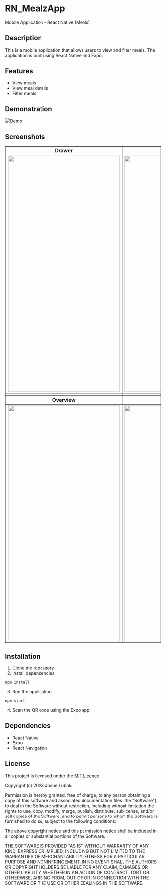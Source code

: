 # RN_MealzApp

Mobile Application - React Native (Meals)

## Description

This is a mobile application that allows users to view and filter meals. The application is built using React Native and Expo.

## Features

- View meals
- View meal details
- Filter meals

## Demonstration

[![Demo](https://videoapi-muybridge.vimeocdn.com/animated-thumbnails/image/dc323c13-a7c2-4465-90e6-b0e36aaf1439.gif?ClientID=vimeo-core-prod&Date=1675145326&Signature=378d39cd4dba7dc0328974cac52664fa5d276e64)](https://player.vimeo.com/video/794376762)

## Screenshots

<table border="1">
    <tr>
        <th align="center"> Drawer </th>
        <th align="center"> Categories </th>
    </tr>
    <tr>
        <td> <img src="https://i.imgur.com/XGra0Ky.png" width=360 height=760 /></td>
        <td> <img src="https://i.imgur.com/ul3Uz1P.png" width=360 height=760 /></td>
    </tr>
    <tr>
        <td> </td>
        <td> </td>
    </tr>
    <tr>
        <th align="center"> Overview </th>
        <th align="center"> About the Meal </th>
    </tr>
    <tr>
        <td> <img src="https://i.imgur.com/v4dqmew.png" width=360 height=760 /></td>
        <td> <img src="https://i.imgur.com/nKvFZQG.png" width=360 height=760 /></td>
    </tr>
</table>

## Installation

1. Clone the repository
2. Install dependencies

```
npm install
```

3. Run the application

```
npm start
```

4. Scan the QR code using the Expo app

## Dependencies

- React Native
- Expo
- React Navigation

## License

This project is licensed under the [MIT Licence](https://github.com/josue-lubaki/RN_MealzApp/blob/main/licence)

Copyright (c) 2023 Josue Lubaki

Permission is hereby granted, free of charge, to any person obtaining a copy
of this software and associated documentation files (the "Software"), to deal
in the Software without restriction, including without limitation the rights
to use, copy, modify, merge, publish, distribute, sublicense, and/or sell
copies of the Software, and to permit persons to whom the Software is
furnished to do so, subject to the following conditions:

The above copyright notice and this permission notice shall be included in all
copies or substantial portions of the Software.

THE SOFTWARE IS PROVIDED "AS IS", WITHOUT WARRANTY OF ANY KIND, EXPRESS OR
IMPLIED, INCLUDING BUT NOT LIMITED TO THE WARRANTIES OF MERCHANTABILITY,
FITNESS FOR A PARTICULAR PURPOSE AND NONINFRINGEMENT. IN NO EVENT SHALL THE
AUTHORS OR COPYRIGHT HOLDERS BE LIABLE FOR ANY CLAIM, DAMAGES OR OTHER
LIABILITY, WHETHER IN AN ACTION OF CONTRACT, TORT OR OTHERWISE, ARISING FROM,
OUT OF OR IN CONNECTION WITH THE SOFTWARE OR THE USE OR OTHER DEALINGS IN THE
SOFTWARE.
